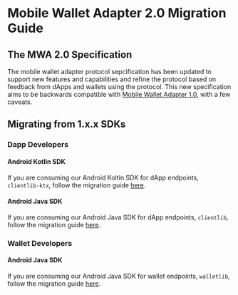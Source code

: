 # Mobile Wallet Adapter 2.0 Migration Guide

## The MWA 2.0 Specification

The mobile wallet adapter protocol sepcification has been updated to support new features and capabilities and refine the protocol based on feedback from dApps and wallets using the protocol. This new specification aims to be backwards compatible with [Mobile Wallet Adapter 1.0](https://solana-mobile.github.io/mobile-wallet-adapter/spec/spec1.0.html), with a few caveats.  

## Migrating from 1.x.x SDKs

### Dapp Developers

#### Android Kotlin SDK

If you are consuming our Android Koltin SDK for dApp endpoints, `clientlib-ktx`, follow the migration guide [here](dapps/clientlib).

#### Android Java SDK

If you are consuming our Android Java SDK for dApp endpoints, `clientlib`, follow the migration guide [here](dapps/clientlib-ktx).

### Wallet Developers

#### Android Java SDK

If you are consuming our Android Java SDK for wallet endpoints, `walletlib`, follow the migration guide [here](wallets/walletlib).
